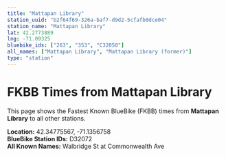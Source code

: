 ```yaml
---
title: "Mattapan Library"
station_uuid: "b2f64f69-326a-baf7-d9d2-5cfafb0dce04"
station_name: "Mattapan Library"
lat: 42.2773889
lng: -71.09325
bluebike_ids: ["263", "353", "C32050"]
all_names: ["Mattapan Library", "Mattapan Library (former)"]
type: "station"
---
```


# FKBB Times from Mattapan Library

This page shows the Fastest Known BlueBike (FKBB) times from **Mattapan Library** to all other stations.

**Location:** 42.34775567, -71.1356758  
**BlueBike Station IDs:** D32072  
**All Known Names:** Walbridge St at Commonwealth Ave

